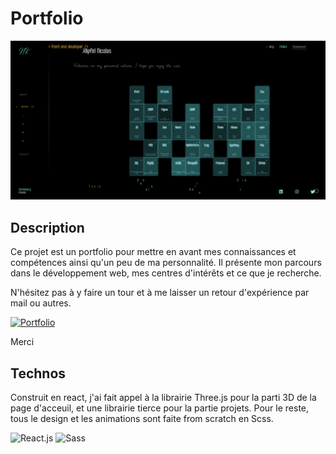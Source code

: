 # Portfolio

![Cover](https://github.com/Klipfel-Nicolas/Portfolio/blob/main/src/assets/img/cover.png)

## Description

Ce projet est un portfolio pour mettre en avant mes connaissances et compétences ainsi qu'un peu de ma personnalité.
Il présente mon parcours dans le développement web, mes centres d'intérêts et ce que je recherche.

N'hésitez pas à y faire un tour et à me laisser un retour d'expérience par mail ou autres.

[![Portfolio](https://img.shields.io/badge/Par%20içi%20-Portfolio-15d8a4?style=for-the-badge&logo=pinboard&logoColor=white)](https://nicolas-klipfel.fr/)

Merci

## Technos

Construit en react, j'ai fait appel à la librairie Three.js pour la parti 3D de la page d'acceuil, et une librairie tierce pour la partie projets.
Pour le reste, tous le design et les animations sont faite from scratch en Scss.

![React.js](https://img.shields.io/badge/React-61DAFB?style=for-the-badge&logo=react&logoColor=white)
![Sass](https://img.shields.io/badge/Sass-CC6699?style=for-the-badge&logo=sass&logoColor=white)
